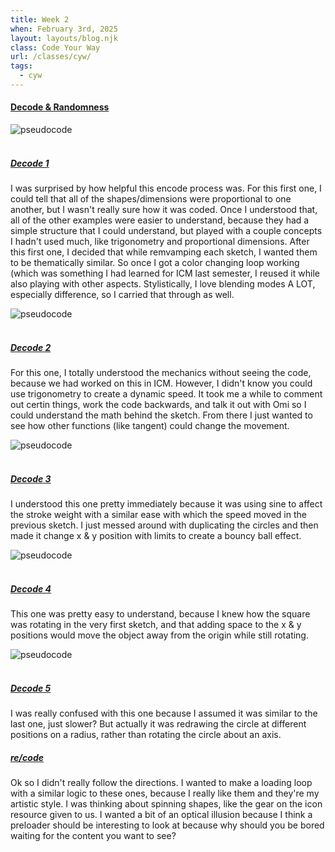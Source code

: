 ```yaml
---
title: Week 2
when: February 3rd, 2025
layout: layouts/blog.njk
class: Code Your Way
url: /classes/cyw/
tags:
  - cyw
---
```


#### <a target="_blank" href="https://github.com/olivia-em/codeyourway">Decode & Randomness</a>

<div class="img-div">
<img class="blog-img" alt="pseudocode" src="https://cdn.glitch.me/d7ac8ce9-d6b5-4915-b92c-e6f0bf0d0c29/IMG_5917.JPG?v=1739131174629">
</div>
 <br>

##### <a target="_blank" href="https://olivia-em.github.io/codeyourway/decode1/index.html">Decode 1</a>


I was surprised by how helpful this encode process was. For this first one, I could tell that all of the shapes/dimensions were proportional
to one another, but I wasn't really sure how it was coded. Once I understood that, all of the other examples were easier to understand, because
they had a simple structure that I could understand, but played with a couple concepts I hadn't used much, like trigonometry and proportional dimensions.
After this first one, I decided that while remvamping each sketch, I wanted them to be thematically similar. So once I got a color changing loop working (which was
something I had learned for ICM last semester, I reused it while also playing with other aspects. Stylistically, I love blending modes A LOT, especially difference, so I carried that through
as well.

<div class="img-div">
<img class="blog-img" alt="pseudocode" src="https://cdn.glitch.me/d7ac8ce9-d6b5-4915-b92c-e6f0bf0d0c29/IMG_5918.JPG?v=1739131178927">
</div>
 <br>
 
##### <a target="_blank" href="https://olivia-em.github.io/codeyourway/decode2/index.html">Decode 2</a>

For this one, I totally understood the mechanics without seeing the code, because we had worked on this in ICM. However, I didn't know you could use 
trigonometry to create a dynamic speed. It took me a while to comment out certin things, work the code backwards, and talk it out with Omi so I could understand the math behind the sketch.
From there I just wanted to see how other functions (like tangent) could change the movement. 

<div class="img-div">
<img class="blog-img" alt="pseudocode" src="https://cdn.glitch.me/d7ac8ce9-d6b5-4915-b92c-e6f0bf0d0c29/IMG_5919.JPG?v=1739131183860">
</div>
 <br>
 
##### <a target="_blank" href="https://olivia-em.github.io/codeyourway/decode3/index.html">Decode 3</a>

I understood this one pretty immediately because it was using sine to affect the stroke weight with a similar ease with which the 
speed moved in the previous sketch. I just messed around with duplicating the circles and then made it change x & y position with limits to create a bouncy ball effect. 

<div class="img-div">
<img class="blog-img" alt="pseudocode" src="https://cdn.glitch.me/d7ac8ce9-d6b5-4915-b92c-e6f0bf0d0c29/IMG_5920.JPG?v=1739131188395">
</div>
 <br>
 
##### <a target="_blank" href="https://olivia-em.github.io/codeyourway/decode4/index.html">Decode 4</a>
 
This one was pretty easy to understand, because I knew how the square was rotating in the very first sketch, and that adding space to the x & y positions would move the object away from the origin 
while still rotating. 

<div class="img-div">
<img class="blog-img" alt="pseudocode" src="https://cdn.glitch.me/d7ac8ce9-d6b5-4915-b92c-e6f0bf0d0c29/IMG_5921.JPG?v=1739131191473">
</div>
 <br>
 
##### <a target="_blank" href="https://olivia-em.github.io/codeyourway/decode5/index.html">Decode 5</a>

I was really confused with this one because I assumed it was similar to the last one, just slower? But actually it was redrawing the circle at different positions
on a radius, rather than rotating the circle about an axis. 

 
##### <a target="_blank" href="">re/code</a>

Ok so I didn't really follow the directions. I wanted to make a loading loop with a similar logic to these ones, because I really 
like them and they're my artistic style. I was thinking about spinning shapes, like the gear on the icon resource given to us. I wanted a bit of an optical illusion
because I think a preloader should be interesting to look at because why should you be bored waiting for the content you want to see? 